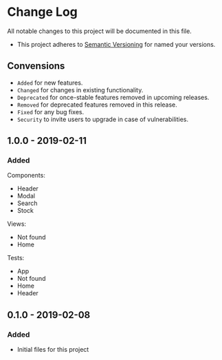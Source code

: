 # Change Log

All notable changes to this project will be documented in this file.

- This project adheres to [Semantic Versioning](http://semver.org/) for named your versions.

## Convensions

- `Added`       for new features.
- `Changed`     for changes in existing functionality.
- `Deprecated`  for once-stable features removed in upcoming releases.
- `Removed`     for deprecated features removed in this release.
- `Fixed`       for any bug fixes.
- `Security`    to invite users to upgrade in case of vulnerabilities.

## 1.0.0 - 2019-02-11
### Added
Components:

  * Header
  * Modal
  * Search
  * Stock
  
Views:

  * Not found
  * Home
  
Tests:

  * App
  * Not found
  * Home
  * Header

## 0.1.0 - 2019-02-08
### Added
- Initial files for this project
